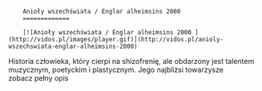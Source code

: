 
        Anioły wszechświata / Englar alheimsins 2000 
        =============
        
        [![Anioły wszechświata / Englar alheimsins 2000 ](http://vidos.pl/images/player.gif)](http://vidos.pl/anioly-wszechswiata-englar-alheimsins-2000)
        
        
 Historia człowieka, który cierpi na shizofrenię, ale obdarzony jest talentem muzycznym, poetyckim i plastycznym. Jego najbliżsi towarzysze zobacz pełny opis
    